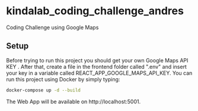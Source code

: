 # kindalab_coding_challenge_andres
Coding Challenge using Google Maps

## Setup
Before trying to run this project you should get your own Google Maps API KEY . After that, create a file in the frontend folder called ".env" 
and insert your key in a variable called REACT_APP_GOOGLE_MAPS_API_KEY.
You can run this project using Docker by simply typing:
```bash
docker-compose up -d --build
```
The Web App will be available on http://localhost:5001.
